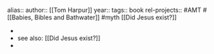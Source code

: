 alias::
author:: [[Tom Harpur]]
year::
tags:: book
rel-projects:: #AMT #[[Babies, Bibles and Bathwater]] #myth
 [[Did Jesus exist?]]


-
- see also: [[Did Jesus exist?]]
-
